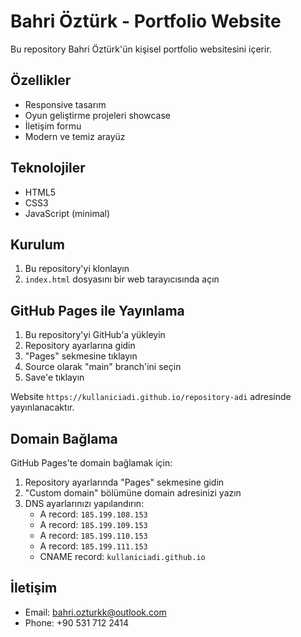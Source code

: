 # Bahri Öztürk - Portfolio Website

Bu repository Bahri Öztürk'ün kişisel portfolio websitesini içerir.

## Özellikler

- Responsive tasarım
- Oyun geliştirme projeleri showcase
- İletişim formu
- Modern ve temiz arayüz

## Teknolojiler

- HTML5
- CSS3
- JavaScript (minimal)

## Kurulum

1. Bu repository'yi klonlayın
2. `index.html` dosyasını bir web tarayıcısında açın

## GitHub Pages ile Yayınlama

1. Bu repository'yi GitHub'a yükleyin
2. Repository ayarlarına gidin
3. "Pages" sekmesine tıklayın
4. Source olarak "main" branch'ini seçin
5. Save'e tıklayın

Website `https://kullaniciadi.github.io/repository-adi` adresinde yayınlanacaktır.

## Domain Bağlama

GitHub Pages'te domain bağlamak için:

1. Repository ayarlarında "Pages" sekmesine gidin
2. "Custom domain" bölümüne domain adresinizi yazın
3. DNS ayarlarınızı yapılandırın:
   - A record: `185.199.108.153`
   - A record: `185.199.109.153`
   - A record: `185.199.110.153`
   - A record: `185.199.111.153`
   - CNAME record: `kullaniciadi.github.io`

## İletişim

- Email: bahri.ozturkk@outlook.com
- Phone: +90 531 712 2414 